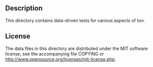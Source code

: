 Description
------------

This directory contains data-driven tests for various aspects of ton.

License
--------

The data files in this directory are distributed under the MIT software
license, see the accompanying file COPYING or
http://www.opensource.org/licenses/mit-license.php.

